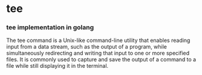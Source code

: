 # tee
### tee implementation in golang
The tee command is a Unix-like command-line utility that enables reading input from a data stream, such as the output of a program, while simultaneously redirecting and writing that input to one or more specified files. It is commonly used to capture and save the output of a command to a file while still displaying it in the terminal. 
